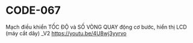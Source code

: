 # CODE-067
Mạch điều khiển TỐC ĐỘ và SỐ VÒNG QUAY động cơ bước, hiển thị LCD (máy cắt dây) _V2 https://youtu.be/4U8wj3yyrvo
